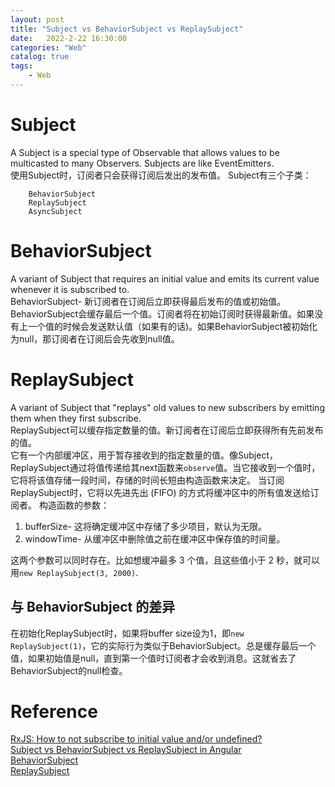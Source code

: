 ```yaml
---                
layout: post            
title: "Subject vs BehaviorSubject vs ReplaySubject"                
date:   2022-2-22 16:30:00                 
categories: "Web"                
catalog: true                
tags:                 
    - Web                
---  
```


# Subject
A Subject is a special type of Observable that allows values to be multicasted to many Observers. Subjects are like EventEmitters.  
使用Subject时，订阅者只会获得订阅后发出的发布值。
Subject有三个子类：  

        BehaviorSubject  
        ReplaySubject  
        AsyncSubject  

# BehaviorSubject
A variant of Subject that requires an initial value and emits its current value whenever it is subscribed to.  
BehaviorSubject- 新订阅者在订阅后立即获得最后发布的值或初始值。BehaviorSubject会缓存最后一个值。订阅者将在初始订阅时获得最新值。如果没有上一个值的时候会发送默认值（如果有的话)。如果BehaviorSubject被初始化为null，那订阅者在订阅后会先收到null值。  

# ReplaySubject
A variant of Subject that "replays" old values to new subscribers by emitting them when they first subscribe.  
ReplaySubject可以缓存指定数量的值。新订阅者在订阅后立即获得所有先前发布的值。  
它有一个内部缓冲区，用于暂存接收到的指定数量的值。像Subject， ReplaySubject通过将值传递给其next函数来`observe`值。当它接收到一个值时，它将将该值存储一段时间，存储的时间长短由构造函数来决定。
当订阅ReplaySubject时，它将以先进先出 (FIFO) 的方式将缓冲区中的所有值发送给订阅者。
构造函数的参数：  

1. bufferSize- 这将确定缓冲区中存储了多少项目，默认为无限。
2. windowTime- 从缓冲区中删除值之前在缓冲区中保存值的时间量。
   
这两个参数可以同时存在。比如想缓冲最多 3 个值，且这些值小于 2 秒，就可以用`new ReplaySubject(3, 2000)`.

## 与 BehaviorSubject 的差异

在初始化ReplaySubject时，如果将buffer size设为1，即`new ReplaySubject(1)`，它的实际行为类似于BehaviorSubject。总是缓存最后一个值，如果初始值是null，直到第一个值时订阅者才会收到消息。这就省去了BehaviorSubject的null检查。


# Reference
[RxJS: How to not subscribe to initial value and/or undefined?](https://stackoverflow.com/questions/28314882/rxjs-how-to-not-subscribe-to-initial-value-and-or-undefined)   
[Subject vs BehaviorSubject vs ReplaySubject in Angular](https://stackoverflow.com/questions/43118769/subject-vs-behaviorsubject-vs-replaysubject-in-angular#:~:text=The%20ReplaySubject%20stored%20an%20arbitrary,values%20that%20are%20passed%20in.)  
[BehaviorSubject](https://rxjs.dev/api/index/class/BehaviorSubject)   
[ReplaySubject](https://rxjs.dev/api/index/class/ReplaySubject) 